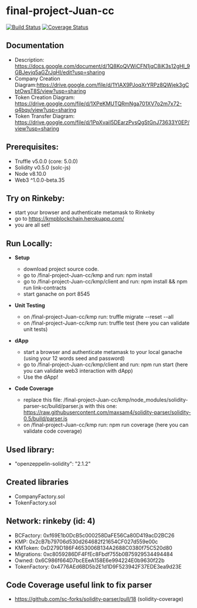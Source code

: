 final-project-Juan-cc
=====================
[![Build Status](https://travis-ci.org/Wearoft/final-project-Juan-cc.svg?branch=master)](https://travis-ci.org/Wearoft/final-project-Juan-cc)
[![Coverage Status](https://coveralls.io/repos/github/Wearoft/final-project-Juan-cc/badge.svg?branch=master)](https://coveralls.io/github/Wearoft/final-project-Juan-cc?branch=master)

Documentation
-------------
* Description: https://docs.google.com/document/d/1Q8KoQVWiCFN1jqC8iK3s12gHI_9GBJevjq5aGZrJqHI/edit?usp=sharing
* Company Creation Diagram:https://drive.google.com/file/d/1YlAX9PJoqXrYRPz8QWjek3gCbtOwsT8S/view?usp=sharing
* Token Creation Diagram: https://drive.google.com/file/d/1XPeKMUTQRmNga701XV7o2m7x72-q4bqy/view?usp=sharing
* Token Transfer Diagram: https://drive.google.com/file/d/1PpXvaiI5DEarzPvsQgStGnJ73633Y0EP/view?usp=sharing


Prerequisites:
--------------
- Truffle v5.0.0 (core: 5.0.0)
- Solidity v0.5.0 (solc-js)
- Node v8.10.0
- Web3 ^1.0.0-beta.35

Try on Rinkeby:
----------------
- start your browser and authenticate metamask to Rinkeby
- go to https://kmpblockchain.herokuapp.com/
- you are all set!

Run Locally:
---------------
- **Setup**
  - download project source code.
  - go to /final-project-Juan-cc/kmp and run: npm install
  - go to /final-project-Juan-cc/kmp/client and run: npm install && npm run link-contracts
  - start ganache on port 8545
- **Unit Testing**
  - on /final-project-Juan-cc/kmp run: truffle migrate --reset --all
  - on /final-project-Juan-cc/kmp run: truffle test (here you can validate unit tests)
- **dApp**
  - start a browser and authenticate metamask to your local ganache (using your 12 words seed and password)
  - go to /final-project-Juan-cc/kmp/client and run: npm run start (here you can validate web3 interaction with dApp)
  - Use the dApp!

- **Code Coverage**
  - replace this file: /final-project-Juan-cc/kmp/node_modules/solidity-parser-sc/build/parser.js with this one: https://raw.githubusercontent.com/maxsam4/solidity-parser/solidity-0.5/build/parser.js 
  - on /final-project-Juan-cc/kmp run: npm run coverage (here you can validate code coverage)

Used library:
--------------
- "openzeppelin-solidity": "2.1.2"

Created libraries
--------------
- CompanyFactory.sol
- TokenFactory.sol

Network: rinkeby (id: 4)
-----------------------
*  BCFactory: 0xf69E1b0DcB5c000258DaFE56Ca80D419acD2BC26
*  KMP: 0x2cB7b79706d530d264682f21654CF027d559e00c
*  KMToken: 0xD279D186F4653006B134A2688C0380f75C520d80
*  Migrations: 0xc8059286DF4FfEc8Fbdf755b0B75929534494484
*  Owned: 0x6C986f664D7bcEEeA158E6e994224E0b9630f22b
*  TokenFactory: 0x4776AEd6BD5b2E1d1D9F523942F37EDE3ea9d23E


Code Coverage useful link to fix parser
------------
- https://github.com/sc-forks/solidity-parser/pull/18 (solidity-coverage)

